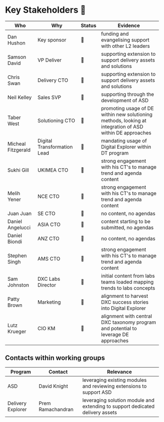 # Key Stakeholders :busts_in_silhouette:

| Who | Why | Status | Evidence
|----|----|----|----|
| Dan Hushon | Key sponsor | :green_book: | funding and evangelising support with other L2 leaders
| Samson David | VP Deliver | :green_book: | supporting extension to support delivery assets and solutions
| Chris Swan | Delivery CTO | :green_book: | supporting extension to support delivery assets and solutions
| Neil Kelley | Sales SVP | :green_book: | supporting through the development of ASD
| Taber West | Solutioning CTO | :green_book: | promoting usage of DE within new solutioning methods, looking at integration of ASD within DE approaches
| Micheal Fitzgerald | Digital Transformation Lead | :green_book: | mandating usage of Digital Explorer within DT program
| Sukhi Gill | UKIMEA CTO | :green_book: | strong engagement with his CT's to manage trend and agenda content
| Melih Yener | NCE CTO | :green_book: | strong engagement with his CT's to manage trend and agenda content
| Juan Juan | SE CTO | :closed_book: | no content, no agendas
| Daniel Angelucci | ASIA CTO | :orange_book: | content starting to be submitted, no agendas
| Daniel Biondi |ANZ CTO | :closed_book: |  no content, no agendas
| Stephen Singh | AMS CTO | :green_book: | strong engagement with his CT's to manage trend and agenda content
| Sam Johnston | DXC Labs Director | :green_book: | initial content from labs teams loaded mapping trends to labs concepts
| Patty Brown | Marketing | :green_book: | alignment to harvest DXC success stories into Digital Explorer
| Lutz Krueger | CIO KM | :green_book: | alignment with central DXC taxonomy program and potential to leverage DE approaches

## Contacts within working groups

|Program | Contact | Relevance
|----|----|-----|
|ASD| David Knight | leveraging existing modules and reviewing extensions to support ASD
|Delivery Explorer| Prem Ramachandran | leveraging solution module and extending to support dedicated delivery assets 